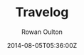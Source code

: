 ---
title: "Travelog"
github: https://github.com/rowanoulton/travelog-theme
demo: http://travelog.io/
author: Rowan Oulton

ssg:
  - Jekyll
cms:
  - No Cms
date: 2014-08-05T05:36:00Z
github_branch: master
description: "Travelog is a theme for Jekyll that is both elegant and downright simple."
---